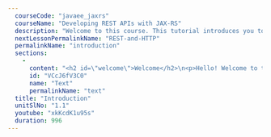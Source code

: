 ```yaml
---
  courseCode: "javaee_jaxrs"
  courseName: "Developing REST APIs with JAX-RS"
  description: "Welcome to this course. This tutorial introduces you to REST APIs and explains some basic concepts."
  nextLessonPermalinkName: "REST-and-HTTP"
  permalinkName: "introduction"
  sections: 
    - 
      content: "<h2 id=\"welcome\">Welcome</h2>\n<p>Hello! Welcome to this course on Developing RESTful APIs with JAX-RS. I&#39;m Koushik Kothagal, and in this course, I&#39;ll teach you how to write RESTful web service applications using JAX-RS.</p>\n<p>To learn how to write RESTful APIs using JAX-RS, you&#39;ll need to learn 2 things: First, you&#39;ll need to learn about RESTful APIs or RESTful web services, and second, you&#39;ll need to learn how to implement them using JAX-RS. </p>\n<p>Accordingly, this course is split into two important sections. The first few tutorials in this course introduce you to RESTful web services, explain the concepts and best practices. There are a few standard things to keep in mind when building RESTful web services. You&#39;ll learn about them first. I’ll also walk you through developing a REST API for a sample application. We’ll build a simple social media messaging application through out this course. The application will have some basic functionality of similar sites like Facebook or Google Plus. </p>\n<p>After learning the concepts, we’ll implement some of the features of this social media messaging web service applications using Java and JAX-RS. We&#39;ll add features as we learn more about JAX-RS itself, and we&#39;ll write code as we go, to implement these features.</p>\n<p>Restful web services have recently grown in popularity. I think now is a great time to learn about and work on Restful web services. I hope you are excited to get started!</p>\n<h2 id=\"web-services-in-a-nutshell\">Web services in a nutshell</h2>\n<p>Web services are services that are exposed on the internet for programmatic access. They are online APIs that you can call from your code. To call an API when writing Java code, you add the jars or classes in your class path. Everything executes on a single machine. In the case of web services, you have different pieces of code deployed in different machines and calling methods of each other over the network. </p>\n<p>You must have seen different Facebook or Twitter apps. Or games that can post to your Facebook wall. Even though the games are not designed by Facebook. How can they do that? They do that by calling online APIs. Companies like Facebook  and Twitter publish web services that let other developers call them from their code. So, other application developers can write code to consume these services and do things on Facebook or Twitter itself. </p>\n<p>In a way, they are similar to web pages. For example, Twitter has a web site at twitter.com. When you access it, you get HTML response that lets you read and write tweets. They have some HTML elements for data as well as styling with CSS. That&#39;s because they are meant for humans to read and consume. But, Twitter also has this different URL called api.twitter.com that does a lot of the same things as twitter.com, but it behaves a bit differently. For instance, it does not have HTML and CSS. Any data it returns is in XML or JSON format. And there are specific URLs for different operations. This is what the developers can use from their code, to read data and write data to Twitter. Since it deals with just barebones data, they can just parse the data and build up their objects and data structures. There&#39;s no need for all the fancy HTML and CSS. </p>\n<p>This second part is what we&#39;ll be learning to build in this course. The online APIs. Of course, there are many ways to build such online APIs or web services. One way is to build them as RESTful web services. RESTful web services are a type of web services that are modern, light-weight, and use a lot of the concepts behind HTTP, the technology that drives the web. There is another type of web services that you can choose to write your services in, and that&#39;s called SOAP web services. There is a separate Java Brains course on SOAP web services <a href=\"/courses/javaee_jaxws\">here</a>. This course is going to be about REST.</p>\n<h2 id=\"web-services-characteristics\">Web services characteristics</h2>\n<p>When we talk about web services, there are a few characteristics about them that we have to keep in mind. First, they are <em>web</em> services, so the exchange of data happens over the web. Over HTTP. A client sends an HTTP request, and the server returns back an HTTP response. Similar to web sites. But like we discussed, instead of the response being complete web pages, only the data is returned, because the client is just a program, and not a human. The client could then have it’s own logic to present the data to the users in a presentable format, but the exchange between the web service client and web service server is usually just bare-bones data.</p>\n<p>The next characteristic of web services is the protocol used. Now what’s a protocol? When a web service client makes a request to a web service endpoint, they are usually messages transmitted from one machine to another. These messages need to be in a format, a language, that both the client and the server can understand. This language, or protocol, is standardized in some web service types. For example, SOAP web services is a type of web services, where the protocol always has to follow the standard called SOAP. All SOAP web services uses this protocol to communicate with clients. It used to stand for Simple Object Access Protocol. But that name is now discontinued and we are stuck with just the acronym. There is a specific format, which is XML, and there are specific rules which detail how that XML should be. The client and the server needs to talk to each other using this SOAP protocol <em>only</em>!   </p>\n<p>Ok, so what’s the protocol for REST? Well, there is none! Yes, a REST client can send messages in XML. Or it can send messages in JSON format! Or text format! There are no rules. As long as the client and server understand each other, everybody is happy.</p>\n<p>Secondly, let’s look at how the communication happens. We saw that since RESTful web services are <em>web</em> services, the request and response messages are almost always exchanged over HTTP. But in HTTP, there are different <em>methods</em> available. You would have heard of GET, POST PUT and so on. Which methods to you need to use? What’s the standard for REST? </p>\n<p>Well, the answer is, there is none. Messages can be exchanged in any (or all) HTTP methods. There are guidelines and best practices that tells you what methods need to be used when designing the service, depending on what the request is, but there is no <em>rule</em> as such.</p>\n<p>Let&#39;s look at the next characteristic: service definition. When you are coding and you need to call a method of a library class, you need to know certain things. The name of the class, the method name, the input arguments and so on. When you call web services, a similar concept applies. You need to know what the method does, what the input arguments are and what the return type is. You need to know the <strong>service definition</strong>. In the SOAP web services world, every web service provider publishes a formal document called WSDL that contains all the details that any client would ever need to know about the web service. This is again in XML, and it needs have a specific structure. It contains details about the methods available, the input and output types and so on. Every client has all the details they’d need.</p>\n<p>What’s the formal document that specifies the service definition details for REST web services? I’m pretty sure you can guess the answer to this one. Yes, you are right. There is none! Most Restful web services come with an informal README document written not in XML but in readable English. Many of them don’t even have documentation. In fact, the best RESTful web services would not even need any documentation, formal or informal. We’ll talk about this topic later.</p>\n<p>We could go on with this comparison, but let’s stop here. You get the idea. You are probably wondering if this is really true. Is it really the case? Does the RESTful web services have any <em>rules</em> at all? Could my grandmother have written a RESTful web service? Based on what we have seen so far, anything goes! There are no rules. In contrast, SOAP web services have strict rules for each of these characteristics we&#39;ve seen. So, what’s going on here?</p>\n<p>The reason for this kind of a difference is simple. All SOAP web services follow this thing called the SOAP specification. This specification is a set of rules that dictate what a SOAP web service should be. This was designed by a committee, and it is still maintained by the committee. The specification lays out all the rules, including the rules we just discussed. If a web service doesn’t follow even one of these rules, it is, by definition, <strong>not</strong> a SOAP web service. As simple as that.</p>\n<p>RESTful web services, on the other hand, does not have any specification! It is a concept. An idea. There is no specification, and no committee to tell you what’s right and what’s wrong. The term REST was first introduced by a guy named Roy Fielding in his doctoral thesis back in the year 2000. REST stands for REpresentational State Transfer, and it is not really about web services at all!</p>\n<h2 id=\"representational-state-transfer\">Representational state transfer</h2>\n<p>Representational state transfer is actually an architecture style. Say, you are working on the architecture of a new application. There are certain decisions you’ll need to make. Certain criteria you need to think about. REST consists of a coordinated set of these criteria and constraints that you can use to guide you in the application architecture. It is a set of guidelines. It is a style of architecture.</p>\n<p>You can use this style for any application. However, if you apply this style and these guidelines when architecting a web service, you have <em>drum roll</em> Restful web services. There in lies the difference. Unlike SOAP web services, you don’t have any strict rulebooks to follow when it comes to Restful web services. You can have a spectrum. It is common to hear people say some web service is <em>completely Restful</em>, and some other web service is <em>not fully RESTful</em>. Really! And the goal when building RESTful web services is to make it as <em>RESTful</em> as practically possible. </p>\n<p>In the next tutorials, we’ll start learning more about these constraints and understand what good RESTful web services look like and why.</p>\n"
      id: "VCcJ6fV3C0"
      name: "Text"
      permalinkName: "text"
  title: "Introduction"
  unitSlNo: "1.1"
  youtube: "xkKcdK1u95s"
  duration: 996
---
```

